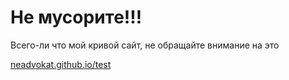 <h1>Не мусорите!!!</h1>
<p>Всего-ли что мой кривой сайт, не обращайте внимание на это</p>
<a href="http://neadvokats.github.io/test">neadvokat.github.io/test</a>
